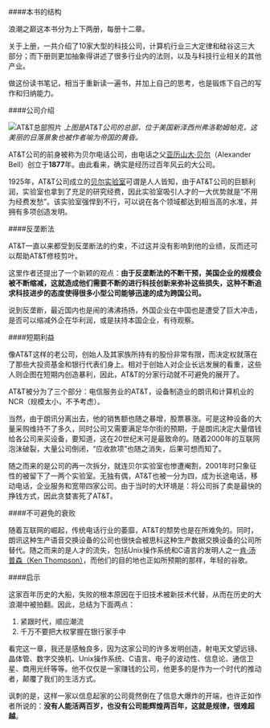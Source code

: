 ####本书的结构

浪潮之巅这本书分为上下两册，每册十二章。

关于上册，一共介绍了10家大型的科技公司，计算机行业三大定律和硅谷这三大部分；而下册则更加抽象得讲述了很多行业内的法则，以及与科技行业相关的其他产业。

做这份读书笔记，相当于重新读一遍书，并加上自己的思考，也是锻炼下自己的写作和归纳能力。

####公司介绍

![AT&T总部照片](http://zydmayday-img.stor.sinaapp.com/AT&T%E6%80%BB%E9%83%A8%E7%85%A7%E7%89%87.jpg)
_上图是AT&T公司的总部，位于美国新泽西州弗洛勒姆帕克，这美丽的日落景象也被作者喻为帝国的黄昏。_

AT&T公司的前身被称为贝尔电话公司，由电话之父[亚历山大·贝尔][1]（Alexander Bell）创立于**1877**年。由此看来，确实是经历过百年风云的大公司。

1925年，AT&T公司成立的[贝尔实验室][2]可谓是人人皆知，由于AT&T公司的巨额利润，实验室也拿到了充足的研究经费，因此实验室吸引人才的一大优势就是“不用为经费发愁”。该实验室强悍到不行，可以说在各个领域都达到相当高的水准，并拥有多项创造发明。

####反垄断法

AT&T一直以来都受到反垄断法的约束，不过这并没有影响到他的业绩，反而还可以帮助AT&T修枝剪叶。

这里作者还提出了一个新颖的观点：**由于反垄断法的不断干预，美国企业的规模会被不断缩减，这就造成他们需要不断的进行科技创新来弥补这些损失，这种不断追求科技进步的态度使得很多小型公司能够迅速的成为跨国公司。**

说到反垄断，最近国内也是闹的沸沸扬扬，外国企业在中国也是遭受了巨大冲击，是否可以缩减外企在华利润，或是扶持本国企业，有待观察。

####短期利益

像AT&T这样的老公司，创始人及其家族所持有的股份非常有限，而决定权就落在了那些大投资基金和银行代表们身上。相对于创始人对企业长远发展的看重，这些人则企图在短期内创造暴利，因此，AT&T的分家行动就不可避免的展开了。

AT&T被分为了三个部分：电信服务业的AT&T，设备制造业的朗讯和计算机业的NCR（规模太小，不予考虑）。

当然，由于朗讯分离出去，他的销售额也随之暴增，股票暴涨。可是这种设备的大量采购维持不了多久，同时公司又需要满足华尔街的预期，于是朗讯决定大量借钱给各公司来买设备，要知道，这在20世纪末可是最致命的。随着2000年的互联网泡沫破裂，大量公司倒闭，“应收款项”也随之消失，后果可想而知了。

随之而来的是公司的再一次拆分，就连贝尔实验室也惨遭阉割，2001年时只象征性的被留下了一两个实验室。无独有偶，AT&T也被一分为四，成为长途电话，移动电话，企业服务和宽带四家公司。由于当时的大环境是：将公司拆了卖是最快的挣钱方式，因此贪婪害死了AT&T。

####不可避免的衰败

随着互联网的崛起，传统电话行业的萎靡，AT&T的颓势也是在所难免的。同时，朗讯这种生产语音交换设备的公司也很快会被思科这种生产数据交换设备的公司所替代。随之而来的是人才的流失，包括Unix操作系统和C语言的发明人之一[肯·汤普森（Ken Thompson）][3]，而他们的目的地也正如所预期的那样，年轻的谷歌。

####启示

这家百年历史的大船，失败的根本原因在于旧技术被新技术代替，从而在历史的大浪潮中被拍翻。因此，总结为下面两点：

1. 紧跟时代，顺应潮流
2. 千万不要把大权掌握在银行家手中 

看完这一章，我还是感触良多，因为这家公司的许多发明创造，射电天文望远镜、晶体管、数字交换机、Unix操作系统、C语言、电子的波动性、信息论、通信卫星、商用光纤等等。他不仅仅是一家赚钱的公司，他更多的是作为一个时代的推动者，颠覆了我们的生活方式。

讽刺的是，这样一家以信息起家的公司竟然倒在了信息大爆炸的开端，也许正如作者所说的：**没有人能活两百岁，也没有公司能辉煌两百年，这就是规律，很难超越**。







[1]: http://en.wikipedia.org/wiki/Alexander_Graham_Bell
[2]: http://en.wikipedia.org/wiki/Bell_Labs
[3]: http://en.wikipedia.org/wiki/Ken_Thompson